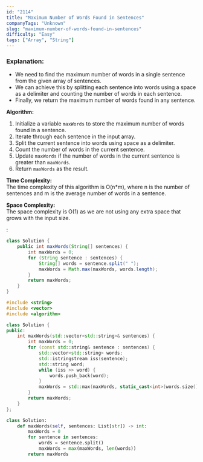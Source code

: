 ```yaml
---
id: "2114"
title: "Maximum Number of Words Found in Sentences"
companyTags: "Unknown"
slug: "maximum-number-of-words-found-in-sentences"
difficulty: "Easy"
tags: ["Array", "String"]
---
```


### Explanation:
- We need to find the maximum number of words in a single sentence from the given array of sentences.
- We can achieve this by splitting each sentence into words using a space as a delimiter and counting the number of words in each sentence.
- Finally, we return the maximum number of words found in any sentence.

**Algorithm:**
1. Initialize a variable `maxWords` to store the maximum number of words found in a sentence.
2. Iterate through each sentence in the input array.
3. Split the current sentence into words using space as a delimiter.
4. Count the number of words in the current sentence.
5. Update `maxWords` if the number of words in the current sentence is greater than `maxWords`.
6. Return `maxWords` as the result.

**Time Complexity:**  
The time complexity of this algorithm is O(n*m), where n is the number of sentences and m is the average number of words in a sentence.

**Space Complexity:**  
The space complexity is O(1) as we are not using any extra space that grows with the input size.

:

```java
class Solution {
    public int maxWords(String[] sentences) {
        int maxWords = 0;
        for (String sentence : sentences) {
            String[] words = sentence.split(" ");
            maxWords = Math.max(maxWords, words.length);
        }
        return maxWords;
    }
}
```

```cpp
#include <string>
#include <vector>
#include <algorithm>

class Solution {
public:
    int maxWords(std::vector<std::string>& sentences) {
        int maxWords = 0;
        for (const std::string& sentence : sentences) {
            std::vector<std::string> words;
            std::istringstream iss(sentence);
            std::string word;
            while (iss >> word) {
                words.push_back(word);
            }
            maxWords = std::max(maxWords, static_cast<int>(words.size()));
        }
        return maxWords;
    }
};
```

```python
class Solution:
    def maxWords(self, sentences: List[str]) -> int:
        maxWords = 0
        for sentence in sentences:
            words = sentence.split()
            maxWords = max(maxWords, len(words))
        return maxWords
```